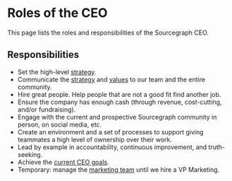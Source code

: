 # Roles of the CEO

This page lists the roles and responsibilities of the Sourcegraph CEO.

## Responsibilities

- Set the high-level [strategy](../../company/strategy.md).
- Communicate the [strategy](../../company/strategy.md) and [values](../../company/values.md) to our team and the entire community.
- Hire great people. Help people that are not a good fit find another job.
- Ensure the company has enough cash (through revenue, cost-cutting, and/or fundraising).
- Engage with the current and prospective Sourcegraph community in person, on social media, etc.
- Create an environment and a set of processes to support giving teammates a high level of ownership over their work.
- Lead by example in accountability, continuous improvement, and truth-seeking.
- Achieve the [current CEO goals](index.md#goals).
- Temporary: manage the [marketing team](../marketing/index.md) until we hire a VP Marketing.
